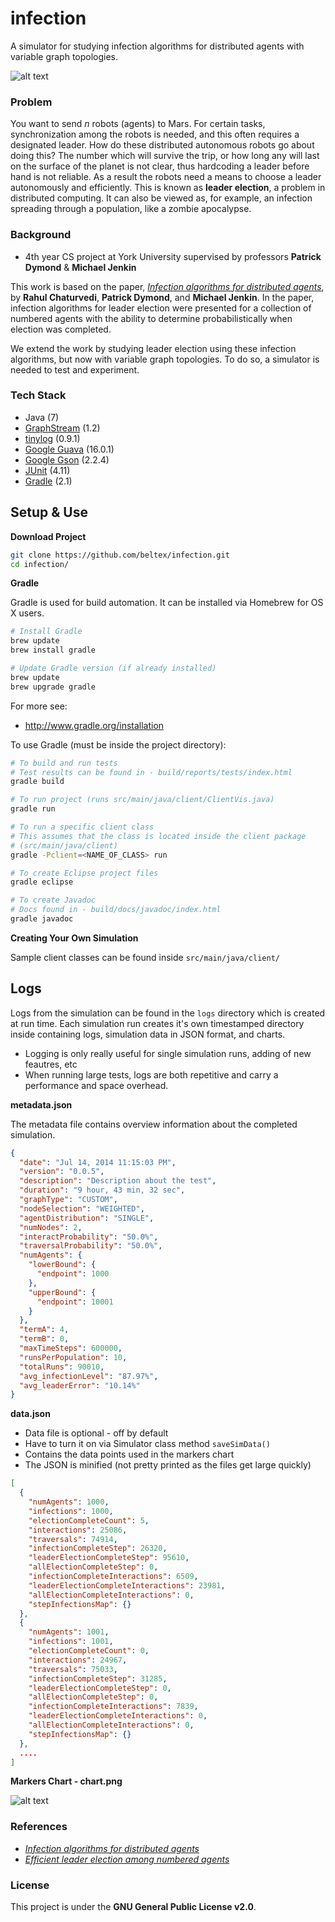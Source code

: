 infection
====

A simulator for studying infection algorithms for distributed agents with
variable graph topologies.

![alt text](http://beltex.github.io/infection/vis-1.gif)


### Problem

You want to send _n_ robots (agents) to Mars. For certain tasks, synchronization
among the robots is needed, and this often requires a designated leader. How do
these distributed autonomous robots go about doing this? The number which will
survive the trip, or how long any will last on the surface of the planet is not
clear, thus hardcoding a leader before hand is not reliable. As a result the
robots need a means to choose a leader autonomously and efficiently. This is
known as **leader election**, a problem in distributed computing. It can also be
viewed as, for example, an infection spreading through a population, like a
zombie apocalypse.


### Background

- 4th year CS project at York University supervised by professors
  **Patrick Dymond** & **Michael Jenkin**

This work is based on the paper, [_Infection algorithms for distributed
agents_](http://beltex.github.io/infection/paper-1.pdf), by
**Rahul Chaturvedi**, **Patrick Dymond**, and **Michael Jenkin**. In the paper,
infection algorithms for leader election were presented for a collection of
numbered agents with the ability to determine probabilistically when election
was completed.

We extend the work by studying leader election using these infection algorithms,
but now with variable graph topologies. To do so, a simulator is needed to test
and experiment.


### Tech Stack

- Java (7)
- [GraphStream](http://graphstream-project.org) (1.2)
- [tinylog](http://www.tinylog.org) (0.9.1)
- [Google Guava](https://code.google.com/p/guava-libraries/) (16.0.1)
- [Google Gson](https://code.google.com/p/google-gson/) (2.2.4)
- [JUnit](http://junit.org) (4.11)
- [Gradle](http://www.gradle.org) (2.1)


## Setup & Use

**Download Project**

```bash
git clone https://github.com/beltex/infection.git
cd infection/
```

**Gradle**

Gradle is used for build automation. It can be installed via Homebrew for
OS X users.

```bash
# Install Gradle
brew update
brew install gradle

# Update Gradle version (if already installed)
brew update
brew upgrade gradle
```

For more see:

- http://www.gradle.org/installation

To use Gradle (must be inside the project directory):

```bash
# To build and run tests
# Test results can be found in - build/reports/tests/index.html
gradle build

# To run project (runs src/main/java/client/ClientVis.java)
gradle run

# To run a specific client class
# This assumes that the class is located inside the client package
# (src/main/java/client)
gradle -Pclient=<NAME_OF_CLASS> run

# To create Eclipse project files
gradle eclipse

# To create Javadoc
# Docs found in - build/docs/javadoc/index.html
gradle javadoc
```

**Creating Your Own Simulation**

Sample client classes can be found inside `src/main/java/client/`


## Logs

Logs from the simulation can be found in the `logs` directory which is
created at run time. Each simulation run creates it's own timestamped
directory inside containing logs, simulation data in JSON format, and charts.

- Logging is only really useful for single simulation runs, adding of new feautres, etc
- When running large tests, logs are both repetitive and carry a performance and space overhead.

**metadata.json**

The metadata file contains overview information about the completed simulation.

```json
{
  "date": "Jul 14, 2014 11:15:03 PM",
  "version": "0.0.5",
  "description": "Description about the test",
  "duration": "9 hour, 43 min, 32 sec",
  "graphType": "CUSTOM",
  "nodeSelection": "WEIGHTED",
  "agentDistribution": "SINGLE",
  "numNodes": 2,
  "interactProbability": "50.0%",
  "traversalProbability": "50.0%",
  "numAgents": {
    "lowerBound": {
      "endpoint": 1000
    },
    "upperBound": {
      "endpoint": 10001
    }
  },
  "termA": 4,
  "termB": 0,
  "maxTimeSteps": 600000,
  "runsPerPopulation": 10,
  "totalRuns": 90010,
  "avg_infectionLevel": "87.97%",
  "avg_leaderError": "10.14%"
}
```

**data.json**

- Data file is optional - off by default
- Have to turn it on via Simulator class method `saveSimData()`
- Contains the data points used in the markers chart
- The JSON is minified (not pretty printed as the files get large quickly)

```json
[
  {
    "numAgents": 1000,
    "infections": 1000,
    "electionCompleteCount": 5,
    "interactions": 25086,
    "traversals": 74914,
    "infectionCompleteStep": 26320,
    "leaderElectionCompleteStep": 95610,
    "allElectionCompleteStep": 0,
    "infectionCompleteInteractions": 6509,
    "leaderElectionCompleteInteractions": 23981,
    "allElectionCompleteInteractions": 0,
    "stepInfectionsMap": {}
  },
  {
    "numAgents": 1001,
    "infections": 1001,
    "electionCompleteCount": 0,
    "interactions": 24967,
    "traversals": 75033,
    "infectionCompleteStep": 31285,
    "leaderElectionCompleteStep": 0,
    "allElectionCompleteStep": 0,
    "infectionCompleteInteractions": 7839,
    "leaderElectionCompleteInteractions": 0,
    "allElectionCompleteInteractions": 0,
    "stepInfectionsMap": {}
  },
  ....
]
```

**Markers Chart - chart.png**

![alt text](http://beltex.github.io/infection/chart-1.png)


### References

- [_Infection algorithms for distributed agents_](http://beltex.github.io/infection/paper-1.pdf)
- [_Efficient leader election among numbered agents_](http://beltex.github.io/infection/paper-2.pdf)


### License

This project is under the **GNU General Public License v2.0**.
